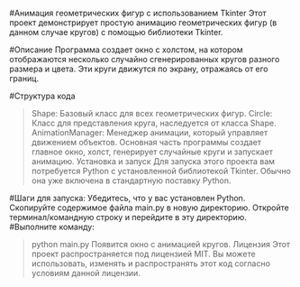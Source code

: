 #Анимация геометрических фигур с использованием Tkinter
Этот проект демонстрирует простую анимацию геометрических фигур (в данном случае кругов) с помощью библиотеки Tkinter.

#Описание
Программа создает окно с холстом, на котором отображаются несколько случайно сгенерированных кругов разного размера и цвета. Эти круги движутся по экрану, отражаясь от его границ.

#Структура кода
>Shape: Базовый класс для всех геометрических фигур.
>Circle: Класс для представления круга, наследуется от класса Shape.
>AnimationManager: Менеджер анимации, который управляет движением объектов.
>Основная часть программы создает главное окно, холст, генерирует случайные круги и запускает анимацию.
>Установка и запуск
Для запуска этого проекта вам потребуется Python с установленной библиотекой Tkinter. Обычно она уже включена в стандартную поставку Python.

#Шаги для запуска:
Убедитесь, что у вас установлен Python.
Скопируйте содержимое файла main.py в новую директорию.
Откройте терминал/командную строку и перейдите в эту директорию.
#Выполните команду:

>python main.py
Появится окно с анимацией кругов.
Лицензия
Этот проект распространяется под лицензией MIT. Вы можете использовать, изменять и распространять этот код согласно условиям данной лицензии.